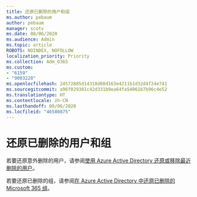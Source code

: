 ```yaml
---
title: 还原已删除的用户和组
ms.author: pebaum
author: pebaum
manager: scotv
ms.date: 08/06/2020
ms.audience: Admin
ms.topic: article
ROBOTS: NOINDEX, NOFOLLOW
localization_priority: Priority
ms.collection: Adm_O365
ms.custom:
- "6159"
- "9003228"
ms.openlocfilehash: 24572885d14318d08d163e4211b1d32d4f24e741
ms.sourcegitcommit: a96f029381c42d331b9ea64fa54061b7b96c4e52
ms.translationtype: HT
ms.contentlocale: zh-CN
ms.lasthandoff: 08/06/2020
ms.locfileid: "46580875"
---
```

# <a name="restore-deleted-users-and-groups"></a>还原已删除的用户和组

若要还原意外删除的用户，请参阅[使用 Azure Active Directory 还原或移除最近删除的用户](https://docs.microsoft.com/azure/active-directory/fundamentals/active-directory-users-restore?context=azure/active-directory/users-groups-roles/context/ugr-context)。

若要还原已删除的组，请参阅[在 Azure Active Directory 中还原已删除的 Microsoft 365 组](https://docs.microsoft.com/azure/active-directory/users-groups-roles/groups-restore-deleted)。